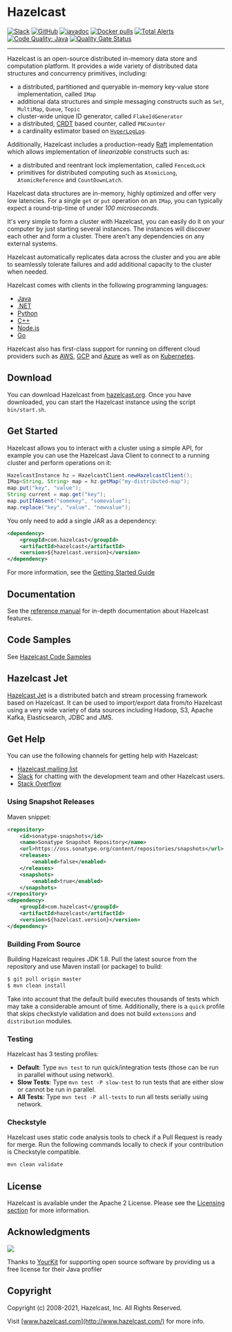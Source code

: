 # Hazelcast

[![Slack](https://img.shields.io/badge/slack-chat-green.svg)](https://slack.hazelcast.com/) 
[![GitHub](https://img.shields.io/github/license/hazelcast/Hazelcast.svg)](https://github.com/hazelcast/Hazelcast/blob/master/LICENSE)
[![javadoc](https://javadoc.io/badge2/com.hazelcast/hazelcast/4.0/javadoc.svg)](https://javadoc.io/doc/com.hazelcast/hazelcast/4.0)
[![Docker pulls](https://img.shields.io/docker/pulls/hazelcast/hazelcast)](https://img.shields.io/docker/pulls/hazelcast/hazelcast)
[![Total Alerts](https://img.shields.io/lgtm/alerts/g/hazelcast/hazelcast.svg?logo=lgtm&logoWidth=18)](https://lgtm.com/projects/g/hazelcast/hazelcast/alerts)
[![Code Quality: Java](https://img.shields.io/lgtm/grade/java/g/hazelcast/hazelcast.svg?logo=lgtm&logoWidth=18)](https://lgtm.com/projects/g/hazelcast/hazelcast/context:java)
[![Quality Gate Status](https://sonarcloud.io/api/project_badges/measure?project=hz-os-master&metric=alert_status)](https://sonarcloud.io/dashboard?id=hz-os-master)

----

Hazelcast is an open-source distributed in-memory data store and
computation platform. It provides a wide variety of distributed data
structures and concurrency primitives, including:

* a distributed, partitioned and queryable in-memory key-value store
  implementation, called `IMap`
* additional data structures and simple messaging constructs such as
  `Set`, `MultiMap`, `Queue`, `Topic`
* cluster-wide unique ID generator, called `FlakeIdGenerator`
* a distributed, [CRDT](https://en.wikipedia.org/wiki/Conflict-free_replicated_data_type)
  based counter, called `PNCounter`
* a cardinality estimator based on [`HyperLogLog`](https://en.wikipedia.org/wiki/HyperLogLog).

Additionally, Hazelcast includes a production-ready
[Raft](https://en.wikipedia.org/wiki/Raft_(computer_science))
implementation which allows implementation of _linearizable_ constructs
such as:

* a distributed and reentrant lock implementation, called `FencedLock`
* primitives for distributed computing such as `AtomicLong`,
`AtomicReference` and `CountDownLatch`.

Hazelcast data structures are in-memory, highly optimized and offer very
low latencies. For a single `get` or `put` operation on an `IMap`, you
can typically expect a round-trip-time of under _100 microseconds_.

It's very simple to form a cluster with Hazelcast, you can easily do it
on your computer by just starting several instances. The instances will
discover each other and form a cluster. There aren't any dependencies on
any external systems.

Hazelcast automatically replicates data across the cluster and you are
able to seamlessly tolerate failures and add additional capacity to
the cluster when needed.

Hazelcast comes with clients in the following programming languages:

* [Java](https://github.com/hazelcast/hazelcast)
* [.NET](https://github.com/hazelcast/hazelcast-csharp-client)
* [Python](https://github.com/hazelcast/hazelcast-python-client)
* [C++](https://github.com/hazelcast/hazelcast-cpp-client)
* [Node.js](https://github.com/hazelcast/hazelcast-nodejs-client)
* [Go](https://github.com/hazelcast/hazelcast-go-client)

Hazelcast also has first-class support for running on different
cloud providers such as [AWS](https://github.com/hazelcast/hazelcast-aws),
[GCP](https://github.com/hazelcast/hazelcast-gcp) 
and [Azure](https://github.com/hazelcast/hazelcast-azure)
as well as on [Kubernetes](https://github.com/hazelcast/hazelcast-kubernetes).

## Download

You can download Hazelcast from
[hazelcast.org](http://hazelcast.org/download/). Once you have
downloaded, you can start the Hazelcast instance using the script
`bin/start.sh`.

## Get Started

Hazelcast allows you to interact with a cluster using a simple API, for
example you can use the Hazelcast Java Client to connect to a running
cluster and perform operations on it:

```java
HazelcastInstance hz = HazelcastClient.newHazelcastClient();
IMap<String, String> map = hz.getMap("my-distributed-map");
map.put("key", "value");
String current = map.get("key");
map.putIfAbsent("somekey", "somevalue");
map.replace("key", "value", "newvalue");
```

You only need to add a single JAR as a dependency:

````xml
<dependency>
    <groupId>com.hazelcast</groupId>
    <artifactId>hazelcast</artifactId>
    <version>${hazelcast.version}</version>
</dependency>
````

For more information, see the [Getting Started Guide](https://hazelcast.org/imdg/get-started/)

## Documentation

See the [reference
manual](https://docs.hazelcast.org/docs/latest/manual/html-single/index.html)
for in-depth documentation about Hazelcast features.

## Code Samples

See [Hazelcast Code Samples](https://github.com/hazelcast/hazelcast-code-samples)

## Hazelcast Jet

[Hazelcast Jet](https://jet-start.sh) is a distributed batch and stream
processing framework based on Hazelcast. It can be used to import/export
data from/to Hazelcast using a very wide variety of data sources
including Hadoop, S3, Apache Kafka, Elasticsearch, JDBC and JMS.

## Get Help

You can use the following channels for getting help with Hazelcast:

* [Hazelcast mailing list](http://groups.google.com/group/hazelcast)
* [Slack](https://slack.hazelcast.com/) for chatting with the
  development team and other Hazelcast users.
* [Stack Overflow](https://stackoverflow.com/tags/hazelcast)

### Using Snapshot Releases

Maven snippet:

```xml
<repository>
    <id>sonatype-snapshots</id>
    <name>Sonatype Snapshot Repository</name>
    <url>https://oss.sonatype.org/content/repositories/snapshots</url>
    <releases>
        <enabled>false</enabled>
    </releases>
    <snapshots>
        <enabled>true</enabled>
    </snapshots>
</repository>
<dependency>
    <groupId>com.hazelcast</groupId>
    <artifactId>hazelcast</artifactId>
    <version>${hazelcast.version}</version>
</dependency>
```

### Building From Source

Building Hazelcast requires JDK 1.8. Pull the latest source from the repository and use
Maven install (or package) to build:
```bash
$ git pull origin master
$ mvn clean install
```

Take into account that the default build executes thousands of tests which may take a
considerable amount of time. Additionally, there is a `quick` profile that skips
checkstyle validation and does not build `extensions` and `distribution` modules. 

### Testing

Hazelcast has 3 testing profiles:

* **Default**: Type `mvn test` to run quick/integration tests (those can
  be run in parallel without using network).
* **Slow Tests**: Type `mvn test -P slow-test` to run tests that are
  either slow or cannot be run in parallel.
* **All Tests**: Type `mvn test -P all-tests` to run all tests serially
  using network.

### Checkstyle

Hazelcast uses static code analysis tools to check if a Pull Request is
ready for merge. Run the following commands locally to check if your
contribution is Checkstyle compatible.

```bash
mvn clean validate
```

## License

Hazelcast is available under the Apache 2 License. Please see the
[Licensing section](http://docs.hazelcast.org/docs/latest-dev/manual/html-single/index.html#licensing)
for more information.

## Acknowledgments
[![](https://www.yourkit.com/images/yklogo.png)](http://www.yourkit.com/)

Thanks to [YourKit](http://www.yourkit.com/) for supporting open source software by providing us a free license 
for their Java profiler  

## Copyright

Copyright (c) 2008-2021, Hazelcast, Inc. All Rights Reserved.

Visit [www.hazelcast.com](http://www.hazelcast.com/) for more info.
